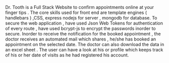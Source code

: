 Dr. Tooth is a Full Stack Website to confirm appointments online at  your finger tips . 
The core skills used for front end are template engines ( handlebars ) ,CSS, express nodejs for server , mongodb for database.
To secure the web application , have used Json Web Tokens for authentication of every route , have used bcrypt-js to encrypt the passwords inorder to secure. 
Inorder to receive the notification for the booked appointment , the doctor receives an automated mail which shares , he/she has booked an appointment on the selected date.
The doctor can also download the data in an excel sheet . The user can have a look at his or profile which keeps track of his or her date of visits as he had registered his account.


  